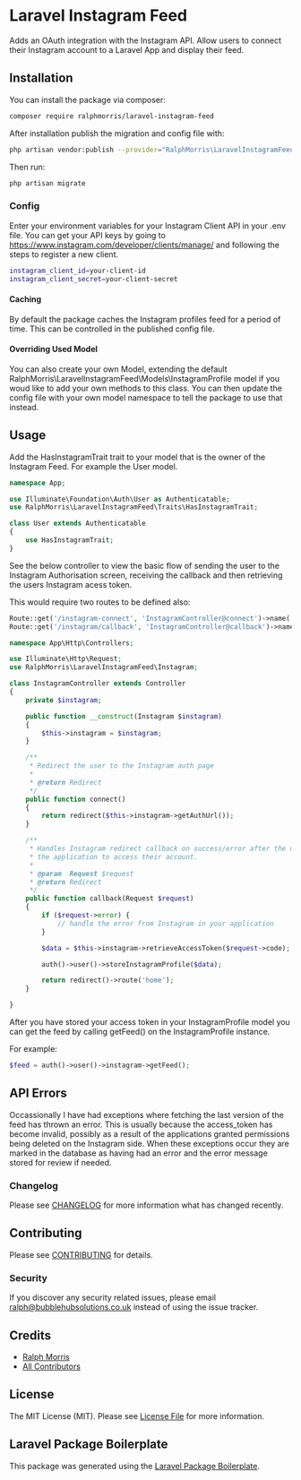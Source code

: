 # Laravel Instagram Feed

<!-- [![Latest Version on Packagist](https://img.shields.io/packagist/v/ralphmorris/laravel-instagram.svg?style=flat-square)](https://packagist.org/packages/ralphmorris/laravel-instagram) -->
<!-- [![Build Status](https://img.shields.io/travis/ralphmorris/laravel-instagram/master.svg?style=flat-square)](https://travis-ci.org/ralphmorris/laravel-instagram) -->
<!-- [![Quality Score](https://img.shields.io/scrutinizer/g/ralphmorris/laravel-instagram.svg?style=flat-square)](https://scrutinizer-ci.com/g/ralphmorris/laravel-instagram) -->
<!-- [![Total Downloads](https://img.shields.io/packagist/dt/ralphmorris/laravel-instagram.svg?style=flat-square)](https://packagist.org/packages/ralphmorris/laravel-instagram) -->

Adds an OAuth integration with the Instagram API. Allow users to connect their Instagram account to a Laravel App and display their feed.

## Installation

You can install the package via composer:

```bash
composer require ralphmorris/laravel-instagram-feed
```

After installation publish the migration and config file with:

```bash
php artisan vendor:publish --provider="RalphMorris\LaravelInstagramFeed\LaravelInstagramFeedServiceProvider"
```

Then run:

```bash
php artisan migrate
```

### Config

Enter your environment variables for your Instagram Client API in your .env file. You can get your API keys by going to https://www.instagram.com/developer/clients/manage/ and following the steps to register a new client.

```bash
instagram_client_id=your-client-id
instagram_client_secret=your-client-secret
```

#### Caching

By default the package caches the Instagram profiles feed for a period of time. This can be controlled in the published config file.

#### Overriding Used Model

You can also create your own Model, extending the default RalphMorris\LaravelInstagramFeed\Models\InstagramProfile model if you woud like to add your own methods to this class. You can then update the config file with your own model namespace to tell the package to use that instead.

## Usage

Add the HasInstagramTrait trait to your model that is the owner of the Instagram Feed. For example the User model.

```php
namespace App;

use Illuminate\Foundation\Auth\User as Authenticatable;
use RalphMorris\LaravelInstagramFeed\Traits\HasInstagramTrait;

class User extends Authenticatable
{
    use HasInstagramTrait;
}
```

See the below controller to view the basic flow of sending the user to the Instagram Authorisation screen, receiving the callback and then retrieving the users Instagram acess token. 

This would require two routes to be defined also:

```php
Route::get('/instagram-connect', 'InstagramController@connect')->name('instagram.connect');
Route::get('/instagram/callback', 'InstagramController@callback')->name('instagram.callback');
```

``` php
namespace App\Http\Controllers;

use Illuminate\Http\Request;
use RalphMorris\LaravelInstagramFeed\Instagram;

class InstagramController extends Controller
{
	private $instagram;

    public function __construct(Instagram $instagram)
    {
        $this->instagram = $instagram;
    }

    /**
     * Redirect the user to the Instagram auth page
     * 
     * @return Redirect
     */
    public function connect()
    {
        return redirect($this->instagram->getAuthUrl());
    }

    /**
     * Handles Instagram redirect callback on success/error after the user has confirmed/declined
     * the application to access their account.
     * 
     * @param  Request $request 
     * @return Redirect
     */
    public function callback(Request $request)
    {
        if ($request->error) {
            // handle the error from Instagram in your application
        }

        $data = $this->instagram->retrieveAccessToken($request->code);

        auth()->user()->storeInstagramProfile($data);

        return redirect()->route('home');
    }

}
```

After you have stored your access token in your InstagramProfile model you can get the feed by calling getFeed() on the InstagramProfile instance.

For example:

```php
$feed = auth()->user()->instagram->getFeed();
```

## API Errors

Occassionally I have had exceptions where fetching the last version of the feed has thrown an error. This is usually because the access_token has become invalid, possibly as a result of the applications granted permissions being deleted on the Instagram side. When these exceptions occur they are marked in the database as having had an error and the error message stored for review if needed.

<!-- ### Testing

``` bash
composer test
``` -->

### Changelog

Please see [CHANGELOG](CHANGELOG.md) for more information what has changed recently.

## Contributing

Please see [CONTRIBUTING](CONTRIBUTING.md) for details.

### Security

If you discover any security related issues, please email ralph@bubblehubsolutions.co.uk instead of using the issue tracker.

## Credits

- [Ralph Morris](https://github.com/ralphmorris)
- [All Contributors](../../contributors)

## License

The MIT License (MIT). Please see [License File](LICENSE.md) for more information.

## Laravel Package Boilerplate

This package was generated using the [Laravel Package Boilerplate](https://laravelpackageboilerplate.com).